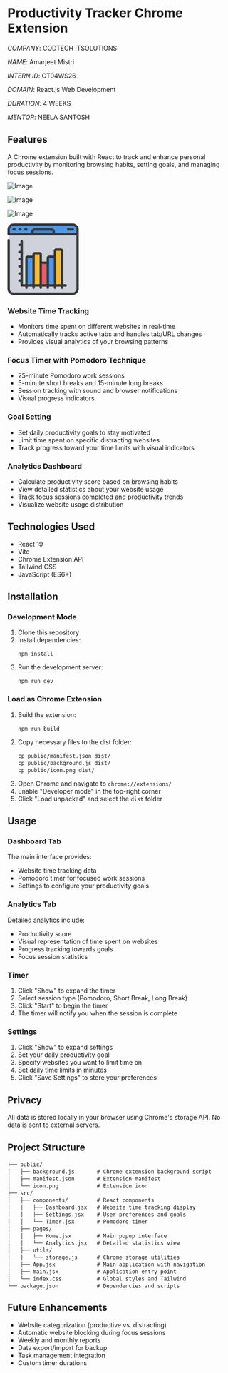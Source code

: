 # Productivity Tracker Chrome Extension

*COMPANY*: CODTECH ITSOLUTIONS

*NAME*: Amarjeet Mistri

*INTERN ID*: CT04WS26

*DOMAIN*: React.js Web Development

*DURATION*: 4 WEEKS

*MENTOR*: NEELA SANTOSH


## Features
A Chrome extension built with React to track and enhance personal productivity by monitoring browsing habits, setting goals, and managing focus sessions.

![Image](https://github.com/user-attachments/assets/95a92d61-6ce8-43f0-9e02-aea08bc443b2)

![Image](https://github.com/user-attachments/assets/b8908252-40ec-487c-8fe8-c4cb3edcb0e9)

![Image](https://github.com/user-attachments/assets/c791c3f3-ed5f-4a65-ad37-f358900a4c6f)


![Productivity Tracker](public/icon.png)



### Website Time Tracking
- Monitors time spent on different websites in real-time
- Automatically tracks active tabs and handles tab/URL changes
- Provides visual analytics of your browsing patterns

### Focus Timer with Pomodoro Technique
- 25-minute Pomodoro work sessions
- 5-minute short breaks and 15-minute long breaks
- Session tracking with sound and browser notifications
- Visual progress indicators

### Goal Setting
- Set daily productivity goals to stay motivated
- Limit time spent on specific distracting websites
- Track progress toward your time limits with visual indicators

### Analytics Dashboard
- Calculate productivity score based on browsing habits
- View detailed statistics about your website usage
- Track focus sessions completed and productivity trends
- Visualize website usage distribution

## Technologies Used

- React 19
- Vite
- Chrome Extension API
- Tailwind CSS
- JavaScript (ES6+)

## Installation

### Development Mode
1. Clone this repository
2. Install dependencies:
   ```
   npm install
   ```
3. Run the development server:
   ```
   npm run dev
   ```

### Load as Chrome Extension
1. Build the extension:
   ```
   npm run build
   ```
2. Copy necessary files to the dist folder:
   ```
   cp public/manifest.json dist/
   cp public/background.js dist/
   cp public/icon.png dist/
   ```
3. Open Chrome and navigate to `chrome://extensions/`
4. Enable "Developer mode" in the top-right corner
5. Click "Load unpacked" and select the `dist` folder

## Usage

### Dashboard Tab
The main interface provides:
- Website time tracking data
- Pomodoro timer for focused work sessions
- Settings to configure your productivity goals

### Analytics Tab
Detailed analytics include:
- Productivity score
- Visual representation of time spent on websites
- Progress tracking towards goals
- Focus session statistics

### Timer
1. Click "Show" to expand the timer
2. Select session type (Pomodoro, Short Break, Long Break)
3. Click "Start" to begin the timer
4. The timer will notify you when the session is complete

### Settings
1. Click "Show" to expand settings
2. Set your daily productivity goal
3. Specify websites you want to limit time on
4. Set daily time limits in minutes
5. Click "Save Settings" to store your preferences

## Privacy
All data is stored locally in your browser using Chrome's storage API. No data is sent to external servers.

## Project Structure

```
├── public/
│   ├── background.js       # Chrome extension background script
│   ├── manifest.json       # Extension manifest
│   └── icon.png            # Extension icon
├── src/
│   ├── components/         # React components
│   │   ├── Dashboard.jsx   # Website time tracking display
│   │   ├── Settings.jsx    # User preferences and goals
│   │   └── Timer.jsx       # Pomodoro timer
│   ├── pages/
│   │   ├── Home.jsx        # Main popup interface
│   │   └── Analytics.jsx   # Detailed statistics view
│   ├── utils/
│   │   └── storage.js      # Chrome storage utilities
│   ├── App.jsx             # Main application with navigation
│   ├── main.jsx            # Application entry point
│   └── index.css           # Global styles and Tailwind
└── package.json            # Dependencies and scripts
```

## Future Enhancements

- Website categorization (productive vs. distracting)
- Automatic website blocking during focus sessions
- Weekly and monthly reports
- Data export/import for backup
- Task management integration
- Custom timer durations
  
